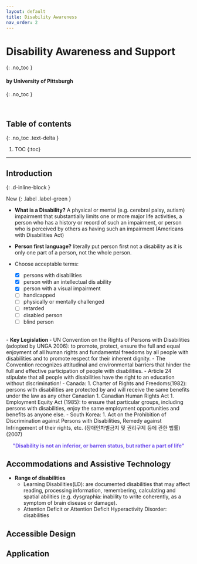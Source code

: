 ```yaml
---
layout: default
title: Disability Awareness
nav_order: 2
---
```


# Disability Awareness and Support 
{: .no_toc }

#### by University of Pittsburgh
{: .no_toc }

<br/>

## Table of contents
{: .no_toc .text-delta }

1. TOC
{:toc}

---

## Introduction
{: .d-inline-block }

New
{: .label .label-green }

- <strong>What is a Disability?</strong>
A physical or mental (e.g. cerebral palsy, autism) impairment that substantially limits one or more major life activities, a person who has a history or record of such an impairment, or person who is perceived by others as having such an impairment (Americans with Disabilities Act)

- <strong>Person first language?</strong> literally put person first not a disability as it is only one part of a person, not the whole person. 

- Choose acceptable terms: 
    - [x] persons with disabilities 
    - [x] person with an intellectual dis ability
    - [x] person with a visual impairment  
    - [ ] handicapped 
    - [ ] physically or mentally challenged
    - [ ] retarded  
    - [ ] disabled person
    - [ ] blind person  

<br>          
- <strong> Key Legislation </strong>
    - UN Convention on the Rights of Persons with Disabilities (adopted by UNGA 2006): to promote, protect, ensure the full and equal enjoyment of all human rights and fundamental freedoms by all people with disabilities and to promote respect for their inherent dignity.
        - The Convention recognizes attitudinal and environmental barriers that hinder the full and effective participation of people with disabilities.
        - Article 24 stipulate that all people with disabilities have the right to an education without discrimination!
    - Canada: 
     1. Charter of Rights and Freedoms(1982): persons with disabilities are protected by and will receive the same benefits under the law as any other Canadian
     1. Canadian Human Rights Act
     1. Employment Equity Act (1985): to ensure that particular groups, including persons with disabilities, enjoy the same employment opportunities and benefits as anyone else. 
    - South Korea: 
     1. Act on the Prohibition of Discrimination against Persons with Disabilities, Remedy against Infringement of their rights, etc. (장애인차별금지 및 권리구제 등에 관한 법률)(2007)

<p style="color:#7253ed; text-align:center"><strong>"Disability is not an inferior, or barren status, but rather a part of life"</strong></p>


## Accommodations and Assistive Technology

- <strong>Range of disabilities</strong>
    - Learning Disabilities(LD): are documented disabilities that may affect reading, processing information, remembering, calculating and spatial abilities (e.g. dysgraphia: inability to write coherently, as a symptom of brain disease or damage). 
    - Attention Deficit or Attention Deficit Hyperactivity Disorder: disabilities 

## Accessible Design
## Application



